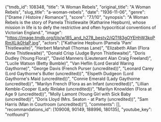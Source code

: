 {"tmdb_id": 108348, "title": "A Woman Rebels", "original_title": "A Woman Rebels", "slug_title": "a-woman-rebels", "date": "1936-11-06", "genre": ["Drame / Histoire / Romance"], "score": "7.1/10", "synopsis": "A Woman Rebels is the story of Pamela Thistlewaite (Katharine Hepburn), whose mission in life is to defy the restrictive and often hypocritical conventions of Victorian England.", "image": "https://image.tmdb.org/t/p/w185_and_h278_bestv2/iQTf83gOYEHhW3koPRmXLjk0HaP.jpg", "actors": ["Katharine Hepburn (Pamela 'Pam' Thistlewaite)", "Herbert Marshall (Thomas Lane)", "Elizabeth Allan (Flora Anne Thistlewaite)", "Donald Crisp (Judge Byron Thistlewaite)", "Doris Dudley (Young Flora)", "David Manners (Lieutenant Alan Craig Freeland)", "Lucile Watson (Betty Bumble)", "Van Heflin (Lord Gerald Waring Gaythorne)", "George Davis (French Purser (uncredited))", "Leonard Carey (Lord Gaythorne's Butler (uncredited))", "Elspeth Dudgeon (Lord Gaythorne's Maid (uncredited))", "Connie Emerald (Lady Gaythorne (uncredited))", "Marilyn French (Flora as an Infant (uncredited))", "Lillian Kemble-Cooper (Lady Rinlake (uncredited))", "Marilyn Knowlden (Flora at Age 9 (uncredited))", "Molly Lamont (Young Girl with Sick Baby (uncredited))", "Doris Lloyd (Mrs. Seaton - at Party (uncredited))", "Sam Harris (Man in Courtroom (uncredited))"], "comments": [], "recommandations_id": [109008, 90149, 188996, 180135], "youtube_key": "notfound"}